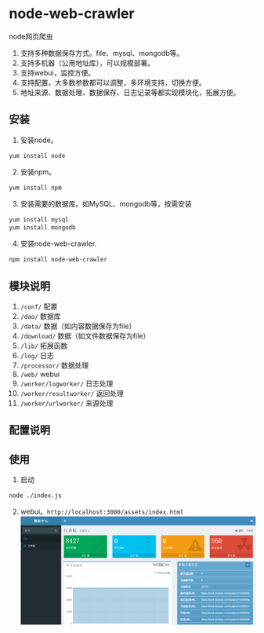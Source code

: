 # node-web-crawler
node网页爬虫
1. 支持多种数据保存方式。file、mysql、mongodb等。
2. 支持多机器（公用地址库），可以规模部署。
3. 支持webui，监控方便。
4. 支持配置，大多数参数都可以调整，多环境支持，切换方便。
5. 地址来源、数据处理、数据保存、日志记录等都实现模块化，拓展方便。

## 安装
1. 安装node。
```bash
yum install node
```
2. 安装npm。
```bash
yum install npm
```
3. 安装需要的数据库。如MySQL、mongodb等，按需安装
```bash
yum install mysql
yum install mongodb
```
4. 安装node-web-crawler.
```bash
npm install node-web-crawler
```

## 模块说明
1. <code>/conf/</code> 配置
2. <code>/dao/</code> 数据库
3. <code>/data/</code> 数据（如内容数据保存为file）
4. <code>/download/</code> 数据（如文件数据保存为file）
5. <code>/lib/</code> 拓展函数
6. <code>/log/</code> 日志
7. <code>/processor/</code> 数据处理
8. <code>/web/</code> webui
9. <code>/worker/logworker/</code> 日志处理
10. <code>/worker/resultworker/</code> 返回处理
11. <code>/worker/urlworker/</code> 来源处理

## 配置说明

## 使用
1. 启动
```bash 
node ./index.js
 ```
2. webui。<code>http://localhost:3000/assets/index.html</code>
![image](https://github.com/lizongying/node-web-crawler/raw/master/screenshots/example.PNG)